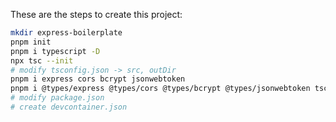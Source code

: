 These are the steps to create this project:

```bash
mkdir express-boilerplate
pnpm init
pnpm i typescript -D
npx tsc --init
# modify tsconfig.json -> src, outDir
pnpm i express cors bcrypt jsonwebtoken
pnpm i @types/express @types/cors @types/bcrypt @types/jsonwebtoken tsc-watch -D
# modify package.json
# create devcontainer.json
```
